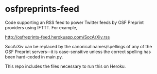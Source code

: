 # osfpreprints-feed

Code supporting an RSS feed to power Twitter feeds by OSF Preprint providers using IFTTT. For example,

http://osfreprints-feed.herokuapp.com/SocArXiv.rss

SocArXiv can be replaced by the canonical names/spellings of any of the OSF Preprint servers--it is case-sensitive unless the correct spelling has been hard-coded in main.py.

This repo includes the files necessary to run this on Heroku.
